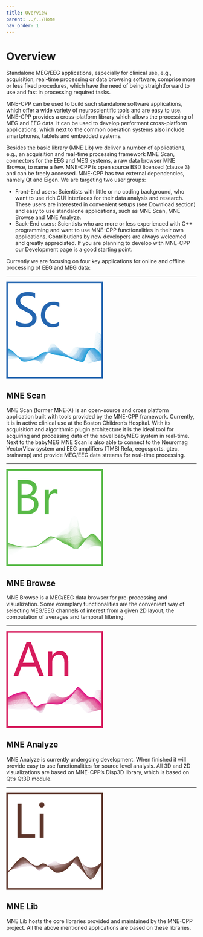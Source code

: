 ```yaml
---
title: Overview
parent: ../../Home
nav_order: 1
---
```

# Overview

Standalone MEG/EEG applications, especially for clinical use, e.g., acquisition, real-time processing or data browsing software, comprise more or less fixed procedures, which have the need of being straightforward to use and fast in processing required tasks.

MNE-CPP can be used to build such standalone software applications, which offer a wide variety of neuroscientific tools and are easy to use. MNE-CPP provides a cross-platform library which allows the processing of MEG and EEG data. It can be used to develop performant cross-platform applications, which next to the common operation systems also include smartphones, tablets and embedded systems.

Besides the basic library (MNE Lib) we deliver a number of applications, e.g., an acquisition and real-time processing framework MNE Scan, connectors for the EEG and MEG systems, a raw data browser MNE Browse, to name a few. MNE-CPP is open source BSD licensed (clause 3) and can be freely accessed. MNE-CPP has two external dependencies, namely Qt and Eigen. We are targeting two user groups:

* Front-End users: Scientists with little or no coding background, who want to use rich GUI interfaces for their data analysis and research. These users are interested in convenient setups (see Download section) and easy to use standalone applications, such as MNE Scan, MNE Browse and MNE Analyze.
* Back-End users: Scientists who are more or less experienced with C++ programming and want to use MNE-CPP functionalities in their own applications. Contributions by new developers are always welcomed and greatly appreciated. If you are planning to develop with MNE-CPP our Development page is a good starting point.

Currently we are focusing on four key applications for online and offline processing of EEG and MEG data:

----------------

![MNEScan](../../images/icon_mne_scan_256x256.png)

## MNE Scan

MNE Scan (former MNE-X) is an open-source and cross platform application built with tools provided by the MNE-CPP framework. Currently, it is in active clinical use at the Boston Children’s Hospital. With its acquisition and algorithmic plugin architecture it is the ideal tool for acquiring and processing data of the novel babyMEG system in real-time. Next to the babyMEG MNE Scan is also able to connect to the Neuromag VectorView system and EEG amplifiers (TMSI Refa, eegosports, gtec, brainamp) and provide MEG/EEG data streams for real-time processing.

----------------

![MNEBrowse](../../images/icon_browse_raw_256x256.png)

## MNE Browse

MNE Browse is a MEG/EEG data browser for pre-processing and visualization. Some exemplary functionalities are the convenient way of selecting MEG/EEG channels of interest from a given 2D layout, the computation of averages and temporal filtering.

----------------

![MNEAnalyze](../../images/icon_mne-analyze_256x256.png)

## MNE Analyze

MNE Analyze is currently undergoing development. When finished it will provide easy to use functionalities for source level analysis. All 3D and 2D visualizations are based on MNE-CPP’s Disp3D library, which is based on Qt’s Qt3D module.

----------------

![MNELib](../../images/icon_mne-lib_256x256.png)

## MNE Lib

MNE Lib hosts the core libraries provided and maintained by the MNE-CPP project. All the above mentioned applications are based on these libraries.
